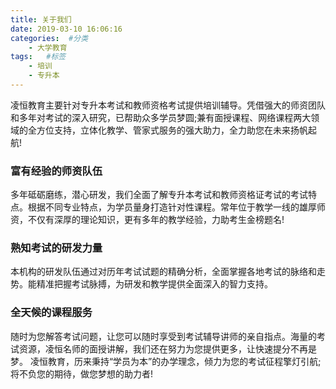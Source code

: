 ```yaml
---
title: 关于我们
date: 2019-03-10 16:06:16
categories:  #分类
    - 大学教育
tags:   #标签
    - 培训
    - 专升本
---
```

凌恒教育主要针对专升本考试和教师资格考试提供培训辅导。凭借强大的师资团队和多年对考试的深入研究，已帮助众多学员梦圆;兼有面授课程、网络课程两大领域的全方位支持，立体化教学、管家式服务的强大助力，全力助您在未来扬帆起航!

### 富有经验的师资队伍
多年砥砺磨练，潜心研发，我们全面了解专升本考试和教师资格证考试的考试特点。根据不同专业特点，为学员量身打造针对性课程。常年位于教学一线的雄厚师资，不仅有深厚的理论知识，更有多年的教学经验，力助考生金榜题名!

### 熟知考试的研发力量
本机构的研发队伍通过对历年考试试题的精确分析，全面掌握各地考试的脉络和走势。能精准把握考试脉搏，为研发和教学提供全面深入的智力支持。

### 全天候的课程服务
随时为您解答考试问题，让您可以随时享受到考试辅导讲师的亲自指点。海量的考试资源，凌恒名师的面授讲解，我们还在努力为您提供更多，让快速提分不再是梦。
凌恒教育，历来秉持“学员为本”的办学理念，倾力为您的考试征程擎灯引航;将不负您的期待，做您梦想的助力者!
